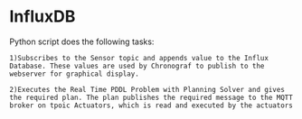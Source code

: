 # InfluxDB
Python script does the following tasks:

	1)Subscribes to the Sensor topic and appends value to the Influx Database. These values are used by Chronograf to publish to the webserver for graphical display.

	2)Executes the Real Time PDDL Problem with Planning Solver and gives the required plan. The plan publishes the required message to the MQTT broker on tpoic Actuators, which is read and executed by the actuators
